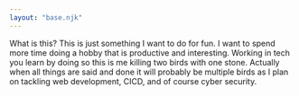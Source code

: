 ```yaml
---
layout: "base.njk"
---
```


What is this? This is just something I want to do for fun. I want to spend more time doing a hobby that is productive and interesting. Working in tech you learn by doing so this is me killing two birds with one stone. Actually when all things are said and done it will probably be multiple birds as I plan on tackling web development, CICD, and of course cyber security.